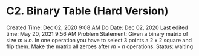 # C2. Binary Table (Hard Version)

Created Time: Dec 02, 2020 9:08 AM
Do Date: Dec 02, 2020
Last edited time: May 20, 2021 9:56 AM
Problem Statement: Given a binary matrix of size $m\times n$. In one operation you have to select 3 points a 2 x 2 square and flip them. Make the matrix all zeroes after $m\times n$ operations. 
Status: waiting